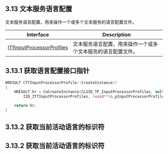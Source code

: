 ## 3.13 文本服务语言配置

文本服务语言配置，用来操作一个或多个文本服务的语言配置文件。

Interface						|Description
-|-
[ITfInputProcessorProfiles][1]	|文本服务语言配置，用来操作一个或多个文本服务的语言配置文件。

[1]: https://github.com/ChineseInputMethod/Interface/blob/master/TSFmanager/ITfInputProcessorProfiles.md

## 3.13.1 获取语言配置接口指针

```C++
HRESULT CTfInputProcessorProfile::CreateInstance()
{
    HRESULT	hr = CoCreateInstance(CLSID_TF_InputProcessorProfiles, nullptr, CLSCTX_INPROC_SERVER,
        IID_ITfInputProcessorProfiles, (void**)&_pInputProcessorProfile);

    return hr;
}
```

## 3.13.2 获取当前活动语言的标识符

## 3.13.2 获取当前活动语言的标识符
